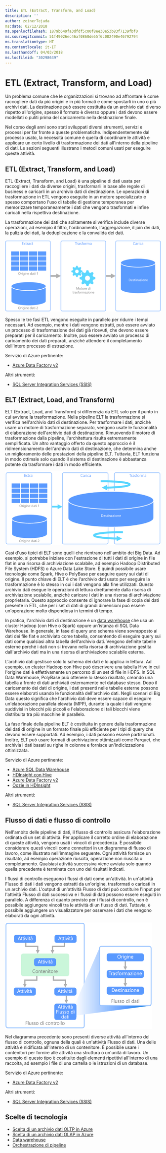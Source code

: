 ```yaml
---
title: ETL (Extract, Transform, and Load)
description: ''
author: zoinerTejada
ms:date: 02/12/2018
ms.openlocfilehash: 1879b649fa3dfdf5c00f8ee30e53b83f7139fbf0
ms.sourcegitcommit: 51f49026ec46af0860de55f6c082490e46792794
ms.translationtype: HT
ms.contentlocale: it-IT
ms.lasthandoff: 04/03/2018
ms.locfileid: "30298639"
---
```

# <a name="extract-transform-and-load-etl"></a>ETL (Extract, Transform, and Load)

Un problema comune che le organizzazioni si trovano ad affrontare è come raccogliere dati da più origini e in più formati e come spostarli in uno o più archivi dati. La destinazione può essere costituita da un archivio dati diverso rispetto all'origine, spesso il formato è diverso oppure i dati devono essere modellati o puliti prima del caricamento nella destinazione finale.

Nel corso degli anni sono stati sviluppati diversi strumenti, servizi e processi per far fronte a queste problematiche. Indipendentemente dal processo usato, la necessità comune è quella di coordinare le attività e applicare un certo livello di trasformazione dei dati all'interno della pipeline di dati. Le sezioni seguenti illustrano i metodi comuni usati per eseguire queste attività.

## <a name="extract-transform-and-load-etl"></a>ETL (Extract, Transform, and Load)

ETL (Extract, Transform, and Load) è una pipeline di dati usata per raccogliere i dati da diverse origini, trasformarli in base alle regole di business e caricarli in un archivio dati di destinazione. Le operazioni di trasformazione in ETL vengono eseguite in un motore specializzato e spesso comportano l'uso di tabelle di gestione temporanea per memorizzare temporaneamente i dati che vengono trasformati e infine caricati nella rispettiva destinazione.

La trasformazione dei dati che solitamente si verifica include diverse operazioni, ad esempio il filtro, l'ordinamento, l'aggregazione, il join dei dati, la pulizia dei dati, la deduplicazione e la convalida dei dati.

![Processo ETL (Extract-Transform-Load)](../images/etl.png)

Spesso le tre fasi ETL vengono eseguite in parallelo per ridurre i tempi necessari. Ad esempio, mentre i dati vengono estratti, può essere avviato un processo di trasformazione dei dati già ricevuti, che devono essere preparati per il caricamento. Inoltre, può essere avviato un processo di caricamento dei dati preparati, anziché attendere il completamento dell'intero processo di estrazione.

Servizio di Azure pertinente:
- [Azure Data Factory v2](https://azure.microsoft.com/services/data-factory/)

Altri strumenti:
- [SQL Server Integration Services (SSIS)](/sql/integration-services/sql-server-integration-services)

## <a name="extract-load-and-transform-elt"></a>ELT (Extract, Load, and Transform)

ELT (Extract, Load, and Transform) si differenzia da ETL solo per il punto in cui avviene la trasformazione. Nella pipeline ELT la trasformazione si verifica nell'archivio dati di destinazione. Per trasformare i dati, anziché usare un motore di trasformazione separato, vengono usate le funzionalità di elaborazione dell'archivio dati di destinazione. Rimuovendo il motore di trasformazione dalla pipeline, l'architettura risulta estremamente semplificata. Un altro vantaggio offerto da questo approccio è il ridimensionamento dell'archivio dati di destinazione, che determina anche un miglioramento delle prestazioni della pipeline ELT. Tuttavia, ELT funziona in modo ottimale solo quando il sistema di destinazione è abbastanza potente da trasformare i dati in modo efficiente.

![Processo ELT (Extract-Load-Transform)](../images/elt.png)

Casi d'uso tipici di ELT sono quelli che rientrano nell'ambito dei Big Data. Ad esempio, si potrebbe iniziare con l'estrazione di tutti i dati di origine in file flat in una risorsa di archiviazione scalabile, ad esempio Hadoop Distributed File System (HDFS) o Azure Data Lake Store. È quindi possibile usare tecnologie come Spark, Hive o PolyBase per eseguire query sui dati di origine. Il punto chiave di ELT è che l'archivio dati usato per eseguire la trasformazione è lo stesso in cui i dati vengono alla fine utilizzati. Questo archivio dati esegue le operazioni di lettura direttamente dalla risorsa di archiviazione scalabile, anziché caricare i dati in una risorsa di archiviazione proprietaria. Questo approccio consente di ignorare la fase di copia dei dati presente in ETL, che per i set di dati di grandi dimensioni può essere un'operazione molto dispendiosa in termini di tempo.

In pratica, l'archivio dati di destinazione è un [data warehouse](./data-warehousing.md) che usa un cluster Hadoop (con Hive o Spark) oppure un'istanza di SQL Data Warehouse. In generale, in fase di query uno schema viene sovrapposto ai dati dei file flat e archiviato come tabella, consentendo di eseguire query sui dati come qualsiasi altra tabella dell'archivio dati. Vengono definite tabelle esterne perché i dati non si trovano nella risorsa di archiviazione gestita dall'archivio dati ma in una risorsa di archiviazione scalabile esterna. 

L'archivio dati gestisce solo lo schema dei dati e lo applica in lettura. Ad esempio, un cluster Hadoop con Hive può descrivere una tabella Hive in cui l'origine dati è effettivamente un percorso di un set di file in HDFS. In SQL Data Warehouse, PolyBase può ottenere lo stesso risultato, creando una tabella a fronte di dati archiviati esternamente nel database stesso. Dopo il caricamento dei dati di origine, i dati presenti nelle tabelle esterne possono essere elaborati usando le funzionalità dell'archivio dati. Negli scenari di Big Data questo significa che l'archivio dati deve essere capace di eseguire un'elaborazione parallela elevata (MPP), durante la quale i dati vengono suddivisi in blocchi più piccoli e l'elaborazione di tali blocchi viene distribuita tra più macchine in parallelo.

La fase finale della pipeline ELT è costituita in genere dalla trasformazione dei dati di origine in un formato finale più efficiente per i tipi di query che devono essere supportati. Ad esempio, i dati possono essere partizionati. Inoltre, ELT può usare formati di archiviazione ottimizzati come Parquet, che archivia i dati basati su righe in colonne e fornisce un'indicizzazione ottimizzata. 

Servizio di Azure pertinente:

- [Azure SQL Data Warehouse](/azure/sql-data-warehouse/sql-data-warehouse-overview-what-is)
- [HDInsight con Hive](/azure/hdinsight/hadoop/hdinsight-use-hive)
- [Azure Data Factory v2](https://azure.microsoft.com/services/data-factory/)
- [Oozie in HDInsight](/azure/hdinsight/hdinsight-use-oozie-linux-mac)

Altri strumenti:

- [SQL Server Integration Services (SSIS)](/sql/integration-services/sql-server-integration-services)

## <a name="data-flow-and-control-flow"></a>Flusso di dati e flusso di controllo

Nell'ambito delle pipeline di dati, il flusso di controllo assicura l'elaborazione ordinata di un set di attività. Per applicare il corretto ordine di elaborazione di queste attività, vengono usati i vincoli di precedenza. È possibile considerare questi vincoli come connettori in un diagramma di flusso di lavoro, come illustrato nell'immagine seguente. Ogni attività fornisce un risultato, ad esempio operazione riuscita, operazione non riuscita o completamento. Qualsiasi attività successiva viene avviata solo quando quella precedente è terminata con uno dei risultati indicati.

I flussi di controllo eseguono i flussi di dati come un'attività. In un'attività Flusso di dati i dati vengono estratti da un'origine, trasformati o caricati in un archivio dati. L'output di un'attività Flusso di dati può costituire l'input per l'attività Flusso di dati successiva e i flussi di dati possono essere eseguiti in parallelo. A differenza di quanto previsto per i flussi di controllo, non è possibile aggiungere vincoli tra le attività di un flusso di dati. Tuttavia, è possibile aggiungere un visualizzatore per osservare i dati che vengono elaborati da ogni attività.

![Flusso di dati eseguito come attività all'interno di un flusso di controllo](../images/control-flow-data-flow.png)

Nel diagramma precedente sono presenti diverse attività all'interno del flusso di controllo, ognuna della quali è un'attività Flusso di dati. Una delle attività è nidificata all'interno di un contenitore. È possibile usare i contenitori per fornire alle attività una struttura o un'unità di lavoro. Un esempio di questo tipo è costituito dagli elementi ripetitivi all'interno di una raccolta, ad esempio i file di una cartella o le istruzioni di un database.

Servizio di Azure pertinente:
- [Azure Data Factory v2](https://azure.microsoft.com/services/data-factory/)

Altri strumenti:
- [SQL Server Integration Services (SSIS)](/sql/integration-services/sql-server-integration-services)

## <a name="technology-choices"></a>Scelte di tecnologia

- [Scelta di un archivio dati OLTP in Azure](./online-transaction-processing.md#oltp-in-azure)
- [Scelta di un archivio dati OLAP in Azure](./online-analytical-processing.md#olap-in-azure)
- [Data warehouse](./data-warehousing.md)
- [Orchestrazione di pipeline](../technology-choices/pipeline-orchestration-data-movement.md)
